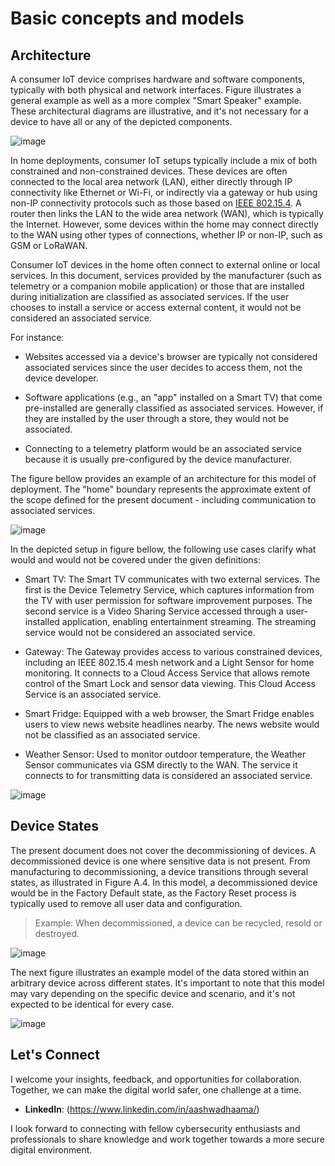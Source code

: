 # Basic concepts and models

## Architecture

A consumer IoT device comprises hardware and software components, typically with both physical and network interfaces. Figure illustrates a general example as well as a more complex "Smart Speaker" example. These architectural diagrams are illustrative, and it's not necessary for a device to have all or any of the depicted components.

![image](https://github.com/vsang181/ETSI-EN-303-645-V2.1.1-2020-06/assets/28651683/f2c74d3a-8688-44d8-a319-363d1d623e06)

In home deployments, consumer IoT setups typically include a mix of both constrained and non-constrained devices. These devices are often connected to the local area network (LAN), either directly through IP connectivity like Ethernet or Wi-Fi, or indirectly via a gateway or hub using non-IP connectivity protocols such as those based on [IEEE 802.15.4](https://standards.ieee.org/ieee/802.15.4/7029/). A router then links the LAN to the wide area network (WAN), which is typically the Internet. However, some devices within the home may connect directly to the WAN using other types of connections, whether IP or non-IP, such as GSM or LoRaWAN.

Consumer IoT devices in the home often connect to external online or local services. In this document, services provided by the manufacturer (such as telemetry or a companion mobile application) or those that are installed during initialization are classified as associated services. If the user chooses to install a service or access external content, it would not be considered an associated service.

For instance:

- Websites accessed via a device's browser are typically not considered associated services since the user decides to access them, not the device developer.

- Software applications (e.g., an "app" installed on a Smart TV) that come pre-installed are generally classified as associated services. However, if they are installed by the user through a store, they would not be associated.
 
- Connecting to a telemetry platform would be an associated service because it is usually pre-configured by the device manufacturer.

The figure bellow provides an example of an architecture for this model of deployment. The "home" boundary represents the approximate extent of the scope defined for the present document - including communication to associated services.

![image](https://github.com/vsang181/ETSI-EN-303-645-V2.1.1-2020-06/assets/28651683/bd5bf2a6-4bee-4a24-85c9-d0c441e318ea)

In the depicted setup in figure bellow, the following use cases clarify what would and would not be covered under the given definitions:

- Smart TV: The Smart TV communicates with two external services. The first is the Device Telemetry Service, which captures information from the TV with user permission for software improvement purposes. The second service is a Video Sharing Service accessed through a user-installed application, enabling entertainment streaming. The streaming service would not be considered an associated service.

- Gateway: The Gateway provides access to various constrained devices, including an IEEE 802.15.4 mesh network and a Light Sensor for home monitoring. It connects to a Cloud Access Service that allows remote control of the Smart Lock and sensor data viewing. This Cloud Access Service is an associated service.

- Smart Fridge: Equipped with a web browser, the Smart Fridge enables users to view news website headlines nearby. The news website would not be classified as an associated service.

- Weather Sensor: Used to monitor outdoor temperature, the Weather Sensor communicates via GSM directly to the WAN. The service it connects to for transmitting data is considered an associated service.

![image](https://github.com/vsang181/ETSI-EN-303-645-V2.1.1-2020-06/assets/28651683/fb1211c6-e909-44ad-8b95-b0fb5e9cebed)

## Device States

The present document does not cover the decommissioning of devices. A decommissioned device is one where sensitive data is not present. From manufacturing to decommissioning, a device transitions through several states, as illustrated in Figure A.4. In this model, a decommissioned device would be in the Factory Default state, as the Factory Reset process is typically used to remove all user data and configuration.

> Example: When decommissioned, a device can be recycled, resold or destroyed.

![image](https://github.com/vsang181/ETSI-EN-303-645-V2.1.1-2020-06/assets/28651683/f22110b8-99c3-4e1b-a886-bc69014ea1fe)

The next figure illustrates an example model of the data stored within an arbitrary device across different states. It's important to note that this model may vary depending on the specific device and scenario, and it's not expected to be identical for every case.

![image](https://github.com/vsang181/ETSI-EN-303-645-V2.1.1-2020-06/assets/28651683/9346570b-5dd3-45f5-af28-499dd8c14539)

## Let's Connect

I welcome your insights, feedback, and opportunities for collaboration. Together, we can make the digital world safer, one challenge at a time.

- **LinkedIn**: (https://www.linkedin.com/in/aashwadhaama/)

I look forward to connecting with fellow cybersecurity enthusiasts and professionals to share knowledge and work together towards a more secure digital environment.
